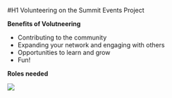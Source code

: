 #H1 Volunteering on the Summit Events Project

**Benefits of Volutneering**
- Contributing to the community
- Expanding your network and engaging with others
- Opportunities to learn and grow
- Fun!

**Roles needed**

![](https://sfdo-community-sprints.github.io/summit-events-app-documentation/docs/Project-info/images/https://github.com/SFDO-Community-Sprints/summit-events-app-documentation/blob/main/docs/project-info/images/SEA-VolRoles.PNG)



